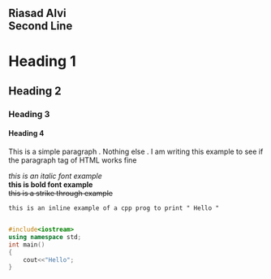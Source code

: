 <!--markdown -->
Riasad Alvi  
Second Line
---
# Heading 1  
## Heading 2  
### Heading 3  
#### Heading 4   

<p> This is a simple paragraph . Nothing else . I am writing this example to see if the paragraph tag of HTML works fine</p>    

_this is an italic font example_  
__this is bold font example__  
~~this is a strike through example~~  

`this is an inline example of a cpp prog to print " Hello "`

```cpp

#include<iostream>  
using namespace std;
int main()
{
    cout<<"Hello";
}


```
